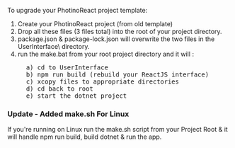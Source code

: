 To upgrade your PhotinoReact project template:

1. Create your PhotinoReact project (from old template)
2. Drop all these files (3 files total) into the root of your project directory.
3. package.json & package-lock.json will overwrite the two files in the UserInterface\ directory.
4. run the make.bat from your root project directory and it will :
<pre>
     a) cd to UserInterface
     b) npm run build (rebuild your ReactJS interface)
     c) xcopy files to appropriate directories
     d) cd back to root
     e) start the dotnet project
</pre>

### Update - Added make.sh For Linux

If you're running on Linux run the make.sh script from your Project Root & it will handle npm run build, build dotnet & run the app.
